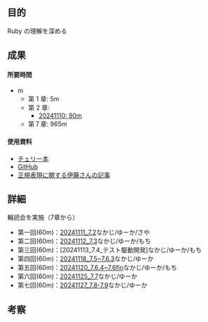 


## 目的

<!-- 目的(〜を知りたい/〜を実装したい) -->

Ruby の理解を深める

## 成果

<!-- 成果(できたこと/できなかったこと) -->

#### 所要時間

- m
  - 第 1 章: 5m
  - 第 2 章:
    - [20241110: 90m](https://github.com/yu-ka3028/TIL/blob/main/Other/202411101700_進数.md)
  - 第７章: 965m

#### 使用資料

<!-- 使用資料(教材/書籍/ワークシート/Youtube) -->

- [チェリー本](https://www.amazon.co.jp/%E3%83%97%E3%83%AD%E3%82%92%E7%9B%AE%E6%8C%87%E3%81%99%E4%BA%BA%E3%81%AE%E3%81%9F%E3%82%81%E3%81%AERuby%E5%85%A5%E9%96%80-%E8%A8%80%E8%AA%9E%E4%BB%95%E6%A7%98%E3%81%8B%E3%82%89%E3%83%86%E3%82%B9%E3%83%88%E9%A7%86%E5%8B%95%E9%96%8B%E7%99%BA%E3%83%BB%E3%83%87%E3%83%90%E3%83%83%E3%82%B0%E6%8A%80%E6%B3%95%E3%81%BE%E3%81%A7-Software-Design-plus%E3%82%B7%E3%83%AA%E3%83%BC%E3%82%BA/dp/4774193976)
- [GitHub](https://github.com/JunichiIto/ruby-book-codes-v2)
- [正規表現に関する伊藤さんの記事]()
## 詳細
<!-- 詳細(キーワード/プロセス//具体例を挙げる/今回の課題解決を今後に繋げられる形で記録) -->
輪読会を実施（7章から）

- 第一回(60m)：[20241111_7.2](https://github.com/yu-ka3028/TIL/blob/main/Ruby/202411111320.md)なかじ/ゆーか/さや
- 第二回(60m)：[20241112_7.3](https://github.com/yu-ka3028/TIL/blob/main/Ruby/202411121340.md)なかじ/ゆーか/もち
- 第三回(60m)：[20241113_7.4_テスト駆動開発]なかじ/ゆーか/もち
- 第四回(60m)：[20241118_7.5~7.6.3](https://github.com/yu-ka3028/TIL/blob/main/Ruby/202411181245.md)なかじ/ゆーか
- 第五回(60m)：[20241120_7.6.4~7.6fin](https://github.com/yu-ka3028/TIL/blob/main/Ruby/202411202130.md)なかじ/ゆーか/もち
- 第六回(60m)：[20241125_7.7](https://github.com/yu-ka3028/TIL/blob/main/Ruby/202411251950.md)なかじ/ゆーか
- 第七回(60m)：[20241127_7.8-7.9](https://github.com/yu-ka3028/TIL/blob/main/Ruby/202411271400.md)なかじ/ゆーか
## 考察

<!-- 考察(今後の展望/) -->
